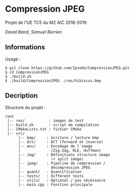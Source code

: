 # Compression JPEG

Projet de l'UE TC5 du M2 AIC 2018-2019

_David Biard, Samuel Berrien_

## Informations
Usage :
```renderscript
$ git clone https://github.com/Ipsedo/CompressionJPEG.git
$ cd CompressionJPEG
$ ./build.sh
$ ./build/CompressionJPEG ./res/hibiscus.bmp
```

## Decription
Structure du projet :

```
root
 |-- res/           : images de test
 |-- build.sh       : script de compilation
 |-- CMakeLists.txt : fichier CMake
 |-- src/
      |-- bmp/     : écriture / lecture bmp
      |-- dct/     : DCT (forward et inverse)
      |-- enc/     : Encodage de l'image
      |              (Zig-Zag, RLE, Huffman)
      |-- img/     : Définitions structure image
      |              (+ split image)
      |-- jpeg/    : Pipeline de compression /
      |              décompression JPEG
      |-- quant/   : Quantification
      |-- tests/   : Différent tests
      |-- utils/   : Optional / pas nécéssaire
      |-- main.cpp : Fonction principale         

```
